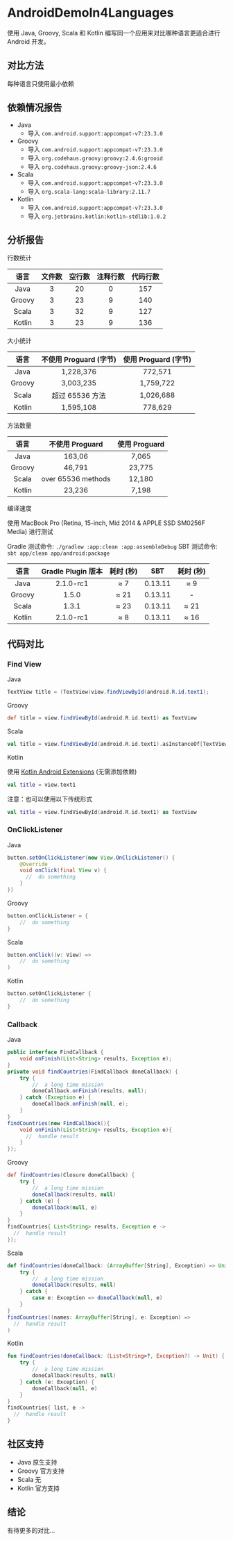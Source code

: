 # AndroidDemoIn4Languages

使用 Java, Groovy, Scala 和 Kotlin 编写同一个应用来对比哪种语言更适合进行 Android 开发。

## 对比方法

每种语言只使用最小依赖

## 依赖情况报告

- Java
  - 导入 `com.android.support:appcompat-v7:23.3.0`
- Groovy
  - 导入 `com.android.support:appcompat-v7:23.3.0`
  - 导入 `org.codehaus.groovy:groovy:2.4.6:grooid`
  - 导入 `org.codehaus.groovy:groovy-json:2.4.6`
- Scala
  - 导入 `com.android.support:appcompat-v7:23.3.0`
  - 导入 `org.scala-lang:scala-library:2.11.7`
- Kotlin
  - 导入 `com.android.support:appcompat-v7:23.3.0`
  - 导入 `org.jetbrains.kotlin:kotlin-stdlib:1.0.2`

## 分析报告

行数统计

| 语言 | 文件数 | 空行数 | 注释行数 | 代码行数 |
|:--------:|:--------:|:--------:|:--------:|:--------:|
| Java       |  3     |  20    |  0    |  157    |
| Groovy       |  3    |  23     |  9     |  140     |
| Scala       |  3     |  32    |  9     |  127     |
| Kotlin       |  3    |  23    |  9     |  136    |

大小统计

| 语言 | 不使用 Proguard (字节) |  使用 Proguard (字节) |
|:--------:|:--------:|:--------:|
| Java       |  1,228,376      | 772,571
| Groovy       |  3,003,235      | 1,759,722
| Scala       |  超过 65536 方法      | 1,026,688
| Kotlin       |   1,595,108     | 778,629

方法数量

| 语言 | 不使用 Proguard |  使用 Proguard |
|:--------:|:--------:|:--------:|
| Java       |  163,06 | 7,065
| Groovy       |  46,791 | 23,775
| Scala       |  over 65536 methods | 12,180
| Kotlin       |   23,236 |  7,198

编译速度

使用 MacBook Pro (Retina, 15-inch, Mid 2014 & APPLE SSD SM0256F Media) 进行测试

Gradle 测试命令: `./gradlew :app:clean :app:assembleDebug`
SBT 测试命令: `sbt app/clean app/android:package`


| 语言 | Gradle Plugin 版本 | 耗时 (秒) | SBT | 耗时 (秒)
|:--------:|:--------:|:--------:|:--------:|:--------:|
| Java       |  2.1.0-rc1      | ≈ 7	| 0.13.11 | ≈ 9
| Groovy       |  1.5.0      | ≈ 21 | 0.13.11 | -
| Scala       |  1.3.1      | ≈ 23 | 0.13.11 | ≈ 21
| Kotlin       |   2.1.0-rc1      | ≈ 8 | 0.13.11 | ≈ 16

## 代码对比

### Find View

Java

```java
TextView title = (TextView)view.findViewById(android.R.id.text1);
```

Groovy

```groovy
def title = view.findViewById(android.R.id.text1) as TextView
```

Scala

```scala
val title = view.findViewById(android.R.id.text1).asInstanceOf[TextView]
```

Kotlin

使用 [Kotlin Android Extensions](https://kotlinlang.org/docs/tutorials/android-plugin.html) (无需添加依赖)

``` kotlin
val title = view.text1
```

注意：也可以使用以下传统形式

```kotlin
val title = view.findViewById(android.R.id.text1) as TextView
```

### OnClickListener

Java

```java
button.setOnClickListener(new View.OnClickListener() {
    @Override
    void onClick(final View v) {
      //  do something
    }
})
```

Groovy

```groovy
button.onClickListener = {
    //  do something
}
```

Scala

```scala
button.onClick((v: View) =>
    //  do something
)
```

Kotlin

```kotlin
button.setOnClickListener {
    //  do something
}
```

### Callback

Java

```java
public interface FindCallback {
    void onFinish(List<String> results, Exception e);
}
private void findCountries(FindCallback doneCallback) {
    try {
        //  a long time mission
        doneCallback.onFinish(results, null);
    } catch (Exception e) {
        doneCallback.onFinish(null, e);
    }
}
findCountries(new FindCallback(){
    void onFinish(List<String> results, Exception e){
      //  handle result
    }
});
```

Groovy

```groovy
def findCountries(Closure doneCallback) {
    try {
        //  a long time mission
        doneCallback(results, null)
    } catch (e) {
        doneCallback(null, e)
    }
}
findCountries{ List<String> results, Exception e ->
  //  handle result
});
```

Scala

```scala
def findCountries(doneCallback: (ArrayBuffer[String], Exception) => Unit):Unit = {
    try {
        //  a long time mission
        doneCallback(results, null)
    } catch {
        case e: Exception => doneCallback(null, e)
    }
}
findCountries((names: ArrayBuffer[String], e: Exception) =>
  //  handle result
)
```

Kotlin

```kotlin
fun findCountries(doneCallback: (List<String>?, Exception?) -> Unit) {
    try {
        //  a long time mission
        doneCallback(results, null)
    } catch (e: Exception) {
        doneCallback(null, e)
    }
}
findCountries{ list, e ->
  //  handle result
}
```

## 社区支持

- Java 原生支持
- Groovy 官方支持
- Scala 无
- Kotlin 官方支持

## 结论

有待更多的对比...

